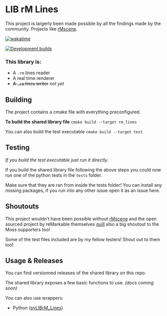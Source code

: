 # LIB rM Lines
This project is largerly been made possible by all the findings made by the community. Projects like [rMscene](https://github.com/ricklupton/rmscene).

[![wakatime](https://wakatime.com/badge/github/RedTTGMoss/librm_lines.svg)](https://wakatime.com/badge/github/RedTTGMoss/librm_lines)

[![Development builds](https://github.com/RedTTGMoss/librm_lines/actions/workflows/build.yml/badge.svg?branch=experimental)](https://github.com/RedTTGMoss/librm_lines/actions/workflows/build.yml)

### This library is:
- A `.rm` lines reader
- A real time renderer
- ~~A `.rm` lines writer~~ *not yet*

## Building
The project contains a cmake file with everything preconfigured. 

**To build the shared library file**
```cmake build --target rm_lines```

You can also build the test executable
```cmake build --target test```

## Testing
*If you build the test executable just run it directly.*

If you build the shared library file following the above steps you could now run one of the python tests in the `tests` folder. 

Make sure that they are ran from inside the tests folder! You can install any missing packages, if you run into any other issue open it as an issue here. 

## Shoutouts
This project wouldn't have been possible without [rMscene](https://github.com/ricklupton/rmscene) and the open sourced project by reMarkable themselves [quill](https://github.com/CrimsonAS/quill) also a big shoutout to the Moss supporters too! 

Some of the test files included are by my fellow testers! Shout out to them too! 

## Usage & Releases
You can find versionned releases of the shared library on this repo. 

The shared library exposes a few basic functions to use. *(docs coming soon)*

You can also use wrappers:
- Python ([pyLIBrM_Lines](https://github.com/RedTTGMoss/pylibrm_lines)) 